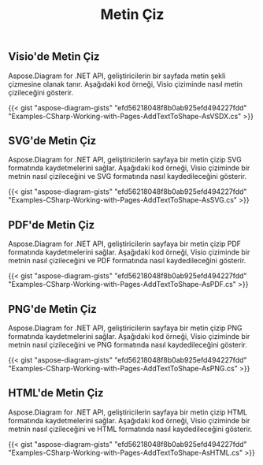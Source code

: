 ﻿---
title: Metin Çiz
type: docs
weight: 5
url: /tr/net/drawing/draw-text
description: Bu bölümde visio numaralı sayfada Aspose.Diagram ile nasıl metin çizileceği açıklanmaktadır. Metin çizmek ve pdf, svg, html, resim, xps ve diğer formatlarda kaydetmek için C#'i kullanarak destekleyin.
---
## **Visio'de Metin Çiz**
Aspose.Diagram for .NET API, geliştiricilerin bir sayfada metin şekli çizmesine olanak tanır. Aşağıdaki kod örneği, Visio çiziminde nasıl metin çizileceğini gösterir.

{{< gist "aspose-diagram-gists" "efd56218048f8b0ab925efd494227fdd" "Examples-CSharp-Working-with-Pages-AddTextToShape-AsVSDX.cs" >}}

## **SVG'de Metin Çiz**
Aspose.Diagram for .NET API, geliştiricilerin sayfaya bir metin çizip SVG formatında kaydetmelerini sağlar. Aşağıdaki kod örneği, Visio çiziminde bir metnin nasıl çizileceğini ve SVG formatında nasıl kaydedileceğini gösterir.

{{< gist "aspose-diagram-gists" "efd56218048f8b0ab925efd494227fdd" "Examples-CSharp-Working-with-Pages-AddTextToShape-AsSVG.cs" >}}

## **PDF'de Metin Çiz**
Aspose.Diagram for .NET API, geliştiricilerin sayfaya bir metin çizip PDF formatında kaydetmelerini sağlar. Aşağıdaki kod örneği, Visio çiziminde bir metnin nasıl çizileceğini ve PDF formatında nasıl kaydedileceğini gösterir.

{{< gist "aspose-diagram-gists" "efd56218048f8b0ab925efd494227fdd" "Examples-CSharp-Working-with-Pages-AddTextToShape-AsPDF.cs" >}}

## **PNG'de Metin Çiz**
Aspose.Diagram for .NET API, geliştiricilerin sayfaya bir metin çizip PNG formatında kaydetmelerini sağlar. Aşağıdaki kod örneği, Visio çiziminde bir metnin nasıl çizileceğini ve PNG formatında nasıl kaydedileceğini gösterir.

{{< gist "aspose-diagram-gists" "efd56218048f8b0ab925efd494227fdd" "Examples-CSharp-Working-with-Pages-AddTextToShape-AsPNG.cs" >}}

## **HTML'de Metin Çiz**
Aspose.Diagram for .NET API, geliştiricilerin sayfaya bir metin çizip HTML formatında kaydetmelerini sağlar. Aşağıdaki kod örneği, Visio çiziminde bir metnin nasıl çizileceğini ve HTML formatında nasıl kaydedileceğini gösterir.

{{< gist "aspose-diagram-gists" "efd56218048f8b0ab925efd494227fdd" "Examples-CSharp-Working-with-Pages-AddTextToShape-AsHTML.cs" >}}
